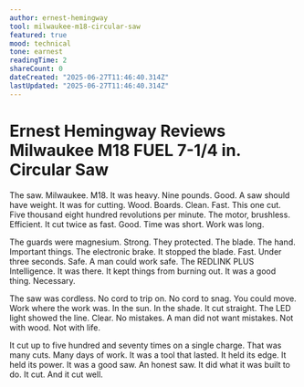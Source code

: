 ```yaml
---
author: ernest-hemingway
tool: milwaukee-m18-circular-saw
featured: true
mood: technical
tone: earnest
readingTime: 2
shareCount: 0
dateCreated: "2025-06-27T11:46:40.314Z"
lastUpdated: "2025-06-27T11:46:40.314Z"
---
```


# Ernest Hemingway Reviews Milwaukee M18 FUEL 7-1/4 in. Circular Saw

The saw. Milwaukee. M18. It was heavy. Nine pounds. Good. A saw should have weight. It was for cutting. Wood. Boards. Clean. Fast. This one cut. Five thousand eight hundred revolutions per minute. The motor, brushless. Efficient. It cut twice as fast. Good. Time was short. Work was long.

The guards were magnesium. Strong. They protected. The blade. The hand. Important things. The electronic brake. It stopped the blade. Fast. Under three seconds. Safe. A man could work safe. The REDLINK PLUS Intelligence. It was there. It kept things from burning out. It was a good thing. Necessary.

The saw was cordless. No cord to trip on. No cord to snag. You could move. Work where the work was. In the sun. In the shade. It cut straight. The LED light showed the line. Clear. No mistakes. A man did not want mistakes. Not with wood. Not with life.

It cut up to five hundred and seventy times on a single charge. That was many cuts. Many days of work. It was a tool that lasted. It held its edge. It held its power. It was a good saw. An honest saw. It did what it was built to do. It cut. And it cut well.
